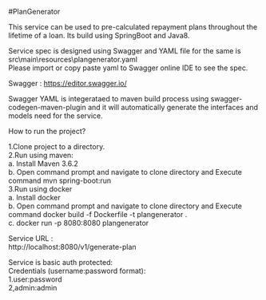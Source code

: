 #PlanGenerator

This service can be used to pre-calculated repayment plans throughout the lifetime of a loan.  Its build using SpringBoot and Java8.  

Service spec is designed using Swagger and YAML file for the same is  src\main\resources\plangenerator.yaml  
Please import or copy paste yaml to Swagger online IDE to see the spec.  

Swagger : https://editor.swagger.io/    

Swagger YAML is integerataed to maven build process using swagger-codegen-maven-plugin and it will automatically generate the interfaces and models need for the service.      


How to run the project?    

1.Clone project to a directory.  
2.Run using maven:  
      a. Install Maven 3.6.2  
      b. Open command prompt and navigate to clone directory and Execute command mvn spring-boot:run  
3.Run using docker  
      a. Install docker  
      b. Open command prompt and navigate to clone directory and Execute command docker build -f Dockerfile -t plangenerator .  
      c. docker run -p 8080:8080 plangenerator  
      
Service URL :  
http://localhost:8080/v1/generate-plan  

Service is basic auth protected:  
Credentials (username:password format):  
1.user:password  
2,admin:admin  
     



